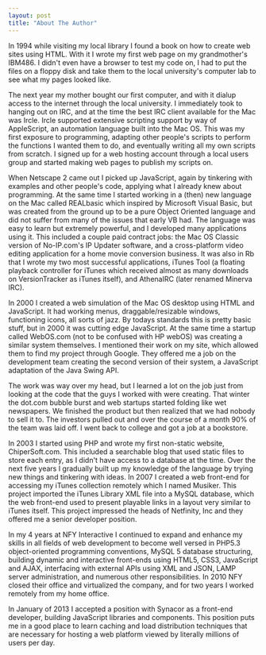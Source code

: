 ```yaml
---
layout: post
title: "About The Author"
---
```


In 1994 while visiting my local library I found a book on how to create web sites using HTML. With it I wrote my first web page on my grandmother's IBM486. I didn't even have a browser to test my code on, I had to put the files on a floppy disk and take them to the local university's computer lab to see what my pages looked like.

The next year my mother bought our first computer, and with it dialup access to the internet through the local university. I immediately took to hanging out on IRC, and at the time the best IRC client available for the Mac was Ircle.  Ircle supported extensive scripting support by way of AppleScript, an automation language built into the Mac OS. This was my first exposure to programming, adapting other people's scripts to perform the functions I wanted them to do, and eventually writing all my own scripts from scratch. I signed up for a web hosting account through a local users group and started making web pages to publish my scripts on.  

When Netscape 2 came out I picked up JavaScript, again by tinkering with examples and other people's code, applying what I already knew about programming. At the same time I started working in a (then) new language on the Mac called REALbasic which inspired by Microsoft Visual Basic, but was created from the ground up to be a pure Object Oriented language and did not suffer from many of the issues that early VB had. The language was easy to learn but extremely powerful, and I developed many applications using it.  This included a couple paid contract jobs: the Mac OS Classic version of No-IP.com's IP Updater software, and a cross-platform video editing application for a home movie conversion business. It was also in Rb that I wrote my two most successful applications, iTunes Tool (a floating playback controller for iTunes which received almost as many downloads on VersionTracker as iTunes itself), and AthenaIRC (later renamed Minerva IRC).

In 2000 I created a web simulation of the Mac OS desktop using HTML and JavaScript. It had working menus, draggable/resizable windows, functioning icons, all sorts of jazz.  By todays standards this is pretty basic stuff, but in 2000 it was cutting edge JavaScript.  At the same time a startup called WebOS.com (not to be confused with HP webOS) was creating a similar system themselves. I mentioned their work on my site, which allowed them to find my project through Google. They offered me a job on the development team creating the second version of their system, a JavaScript adaptation of the Java Swing API.

The work was way over my head, but I learned a lot on the job just from looking at the code that the guys I worked with were creating. That winter the dot.com bubble burst and web startups started folding like wet newspapers. We finished the product but then realized that we had nobody to sell it to. The investors pulled out and over the course of a month 90% of the team was laid off. I went back to college and got a job at a bookstore.

In 2003 I started using PHP and wrote my first non-static website, ChiperSoft.com. This included a searchable blog that used static files to store each entry, as I didn't have access to a database at the time. Over the next five years I gradually built up my knowledge of the language by trying new things and tinkering with ideas. In 2007 I created a web front-end for accessing my iTunes collection remotely which I named Musiker. This project imported the iTunes Library XML file into a MySQL database, which the web front-end used to present playable links in a layout very similar to iTunes itself. This project impressed the heads of Netfinity, Inc and they offered me a senior developer position.

In my 4 years at NFY Interactive I continued to expand and enhance my skills in all fields of web development to become well versed in PHP5.3 object-oriented programming conventions, MySQL 5 database structuring, building dynamic and interactive front-ends using HTML5, CSS3, JavaScript and AJAX, interfacing with external APIs using XML and JSON, LAMP server administration, and numerous other responsibilities.  In 2010 NFY closed their office and virtualized the company, and for two years I worked remotely from my home office.

In January of 2013 I accepted a position with Synacor as a front-end developer, building JavaScript libraries and components. This position puts me in a good place to learn caching and load distribution techniques that are necessary for hosting a web platform viewed by literally millions of users per day.